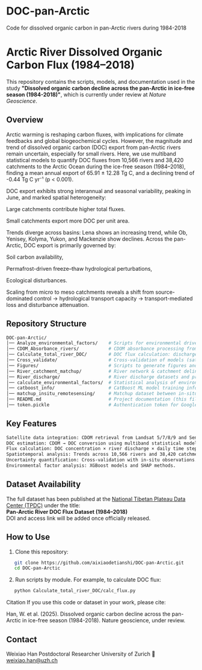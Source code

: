 # DOC-pan-Arctic
Code for dissolved organic carbon in pan-Arctic rivers during 1984-2018

# Arctic River Dissolved Organic Carbon Flux (1984–2018)

This repository contains the scripts, models, and documentation used in the study **"Dissolved organic carbon decline across the pan-Arctic in ice-free season (1984-2018)"**, which is currently under review at *Nature Geoscience*.

## Overview

Arctic warming is reshaping carbon fluxes, with implications for climate feedbacks and global biogeochemical cycles. However, the magnitude and trend of dissolved organic carbon (DOC) export from pan-Arctic rivers remain uncertain, especially for small rivers. Here, we use multiband statistical models to quantify DOC fluxes from 10,566 rivers and 38,420 catchments to the Arctic Ocean during the ice-free season (1984–2018), finding a mean annual export of 65.91 ± 12.28 Tg C, and a declining trend of -0.44 Tg C yr⁻¹ (p < 0.001).

DOC export exhibits strong interannual and seasonal variability, peaking in June, and marked spatial heterogeneity:

Large catchments contribute higher total fluxes.

Small catchments export more DOC per unit area.

Trends diverge across basins: Lena shows an increasing trend, while Ob, Yenisey, Kolyma, Yukon, and Mackenzie show declines. Across the pan-Arctic, DOC export is primarily governed by:

Soil carbon availability,

Permafrost-driven freeze–thaw hydrological perturbations,

Ecological disturbances.

Scaling from micro to meso catchments reveals a shift from source-dominated control → hydrological transport capacity → transport-mediated loss and disturbance attenuation.

## Repository Structure
```bash
DOC-pan-Arctic/
│── Analyze_environmental_factors/    # Scripts for environmental driver analysis (climate, soil, permafrost, vegetation, etc.)
│── CDOM_Absorbance_rivers/           # CDOM absorbance processing from in-situ and satellite data
│── Calculate_total_river_DOC/        # DOC flux calculation: discharge × DOC concentration
│── Cross_validate/                   # Cross-validation of models (satellite vs in-situ)
│── Figures/                          # Scripts to generate figures and visualizations for publication
│── River_catchment_matchup/          # River network & catchment delineation, river–catchment matching
│── River_discharge/                  # River discharge datasets and preprocessing
│── calculate_environmental_factors/  # Statistical analysis of environmental variables
│── catboost_info/                    # CatBoost ML model training info and parameters
│── matchup_insitu_remotesensing/     # Matchup dataset between in-situ measurements and remote sensing
│── README.md                         # Project documentation (this file)
│── token.pickle                      # Authentication token for Google APIs (if used for Drive/Sheets)
```

## Key Features
```bash
Satellite data integration: CDOM retrieval from Landsat 5/7/8/9 and Sentinel-2.
DOC estimation: CDOM → DOC conversion using multiband statistical models.
Flux calculation: DOC concentration × river discharge × daily time steps.
Spatiotemporal analysis: Trends across 10,566 rivers and 38,420 catchments from 1984–2018.
Uncertainty quantification: Cross-validation with in-situ observations.
Environmental factor analysis: XGBoost models and SHAP methods.
```
## Dataset Availability

The full dataset has been published at the [National Tibetan Plateau Data Center (TPDC)](https://data.tpdc.ac.cn/) under the title:  
**Pan-Arctic River DOC Flux Dataset (1984–2018)**  
DOI and access link will be added once officially released.

## How to Use
1. Clone this repository:
```bash
   git clone https://github.com/aixiaodetianshi/DOC-pan-Arctic.git
   cd DOC-pan-Arctic
```
2. Run scripts by module. For example, to calculate DOC flux:
```bash
   python Calculate_total_river_DOC/calc_flux.py
```

Citation
If you use this code or dataset in your work, please cite:

Han, W. et al. (2025). Dissolved organic carbon decline across the pan-Arctic in ice-free season (1984-2018). Nature geoscience, under review.

##  Contact

Weixiao Han
Postdoctoral Researcher
University of Zurich
📧 weixiao.han@uzh.ch
